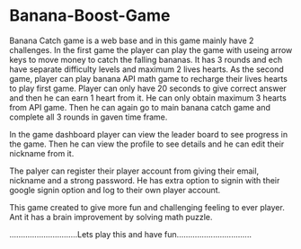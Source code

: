 # Banana-Boost-Game

Banana Catch game is a web base and in this game mainly have 2 challenges. In the first game the player can play the game with useing arrow keys to move money to catch the falling bananas. It has 3 rounds and ech have separate difficulty levels and maximum 2 lives hearts. As the second game, player can play banana API math game to recharge their lives hearts to play first game. Player can only have 20 seconds to give correct answer and then he can earn 1 heart from it. He can only obtain maximum 3 hearts from API game. Then he can again go to main banana catch game and complete all 3 rounds in gaven time frame.

In the game dashboard player can view the leader board to see progress in the game. Then he can view the profile to see details and he can edit their nickname from it.

The palyer can register their player account from giving their email, nickname and a strong password. He has extra option to signin with their google signin option and log to their own player account.

This game created to give more fun and challenging feeling to ever player. Ant it has a brain improvement by solving math puzzle.


..............................Lets play this and have fun.................................